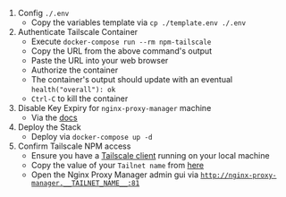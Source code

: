 1) Config `./.env`
    * Copy the variables template via `cp ./template.env ./.env`
1) Authenticate Tailscale Container
    * Execute `docker-compose run --rm npm-tailscale`
    * Copy the URL from the above command's output
    * Paste the URL into your web browser
    * Authorize the container
    * The container's output should update with an eventual `health("overall"): ok`
    * `Ctrl-C` to kill the container
1) Disable Key Expiry for `nginx-proxy-manager` machine
    * Via the [docs](https://tailscale.com/kb/1028/key-expiry/#disabling-key-expiry)
1) Deploy the Stack
    * Deploy via `docker-compose up -d`
1) Confirm Tailscale NPM access
    * Ensure you have a [Tailscale client](https://tailscale.com/download) running on your local machine
    * Copy the value of your `Tailnet name` from [here](https://login.tailscale.com/admin/dns)
    * Open the Nginx Proxy Manager admin gui via [`http://nginx-proxy-manager.__TAILNET_NAME__:81`](http://nginx-proxy-manager.__TAILNET_NAME__:81)
